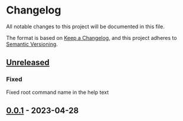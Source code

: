 # Changelog

All notable changes to this project will be documented in this file.

The format is based on [Keep a Changelog](https://keepachangelog.com/en/1.0.0/),
and this project adheres to [Semantic Versioning](https://semver.org/spec/v2.0.0.html).



## [Unreleased]

### Fixed

Fixed root command name in the help text

## [0.0.1] - 2023-04-28



[Unreleased]: https://github.com/giantswarm/schemadocs/compare/v0.0.1...HEAD
[0.0.1]: https://github.com/giantswarm/schemadocs/releases/tag/v0.0.1
